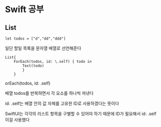 # Swift 공부

## List

```
let todos = ["d","dd","ddd"]
```
일단 할일 목록을 문자열 배열로 선언해준다

```
List{
    ForEach(todos, id: \.self) { todo in
        Text(todo)
        }
    }
```

orEach(todos, id: \.self)  

배열 todos를 반복하면서 각 요소를 하나씩 꺼낸다  

id: \.self는 배열 안의 값 자체를 고유한 ID로 사용하겠다는 뜻이다

SwiftUI는 각각의 리스트 항목을 구별할 수 있어야 하기 때문에 ID가 필요해서 id: \.self이걸 사용했다